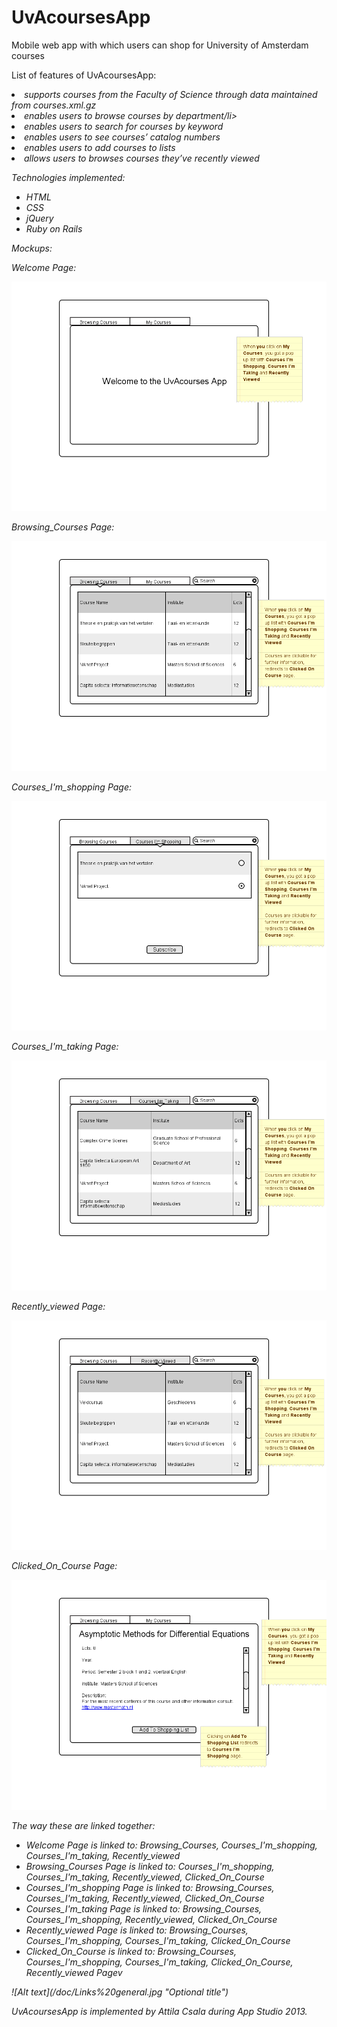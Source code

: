 UvAcoursesApp
=============

<p>Mobile web app with which users can shop for University of Amsterdam courses<p>

List of features of UvAcoursesApp:
</ul><i>
<li>supports courses from the Faculty of Science through data maintained from courses.xml.gz</li>
<li>enables users to browse courses by department/li>
<li>enables users to search for courses by keyword</li>
<li>enables users to see courses’ catalog numbers</li>
<li>enables users to add courses to lists</li>
<li>allows users to browses courses they’ve recently viewed</li>
</ul>

Technologies implemented:
<ul><i>
<li>HTML</li>
<li>CSS</li>
<li>jQuery</li>
<li>Ruby on Rails</li>
</ul>

Mockups:

<p><i>Welcome Page:</p>
<img src="/doc/Welcome_Page%20(1).png" alt="Welcome Page">
<p><i>Browsing_Courses Page:</p>
<img src="/doc/Browsing_Courses%20(2).png" alt="Browsing_Courses">
<p><i>Courses_I'm_shopping Page:</p>
<img src="/doc/Courses_I'm_shopping%20(3).png" alt="Courses_I'm_shopping">
<p><i>Courses_I'm_taking Page:</p>
<img src="/doc/Courses_I'm_taking%20(4).png" alt="Courses_I'm_taking">
<p><i>Recently_viewed Page:</p>
<img src="/doc/Recently_viewed%20(5).png" alt="Recently_viewed">
<p><i>Clicked_On_Course Page:</p>
<img src="/doc/Clicked_On_Course%20(6).png" alt="Clicked_On_Course">

<p>The way these are linked together:</p>

<ul>
<li>Welcome Page is linked to: <i>Browsing_Courses, Courses_I'm_shopping, Courses_I'm_taking, Recently_viewed</i></li>
<li>Browsing_Courses Page is linked to: <i>Courses_I'm_shopping, Courses_I'm_taking, Recently_viewed, Clicked_On_Course</i></li>
<li>Courses_I'm_shopping Page is linked to: <i>Browsing_Courses, Courses_I'm_taking, Recently_viewed, Clicked_On_Course</i></li>
<li>Courses_I'm_taking Page is linked to: <i>Browsing_Courses, Courses_I'm_shopping, Recently_viewed, Clicked_On_Course</i></li>
<li>Recently_viewed Page is linked to: <i>Browsing_Courses, Courses_I'm_shopping, Courses_I'm_taking, Clicked_On_Course</i></li>
<li>Clicked_On_Course is linked to: <i>Browsing_Courses, Courses_I'm_shopping, Courses_I'm_taking, Clicked_On_Course, Recently_viewed Pagev
</i></ul>
![Alt text](/doc/Links%20general.jpg "Optional title")


UvAcoursesApp is implemented by Attila Csala during App Studio 2013.

